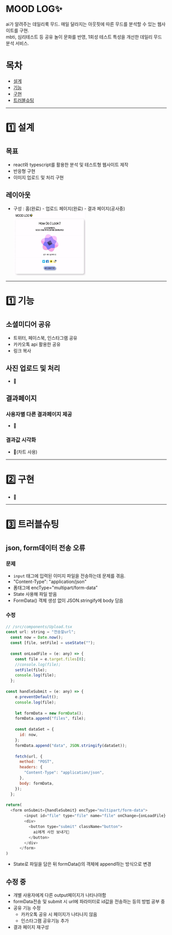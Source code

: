 # MOOD LOG✨

ai가 알려주는 데일리룩 무드. 매일 달라지는 아웃핏에 따른 무드를 분석할 수 있는 웹사이트를 구현.   
mbti, 심리테스트 등 공유 놀이 문화를 반영, 1회성 테스트 특성을 개선한 데일리 무드 분석 서비스.

# 목차

- [설계](#설계)
- [기능](#기능)
- [구현](#구현)
- [트러블슈팅](#트러블슈팅)

---

# 1️⃣ 설계

## 목표
- react와 typescript를 활용한 분석 및 테스트형 웹사이트 제작
- 반응형 구현
- 이미지 업로드 및 처리 구현

## 레이아웃

- 구성 : 홈(완료) - 업로드 페이지(완료) - 결과 페이지(공사중)
  <img src="./public/images/layout_moodLog.gif" height="200">

---

# 1️⃣ 기능

## 소셜미디어 공유

- 트위터, 페이스북, 인스타그램 공유
- 카카오톡 api 활용한 공유
- 링크 복사

## 사진 업로드 및 처리

- 🌱

## 결과페이지
### 사용자별 다른 결과페이지 제공
- 🌱

### 결과값 시각화
- 🌱(차트 사용)

---

# 2️⃣ 구현

- 🌱

---

# 3️⃣ 트러블슈팅

## json, form데이터 전송 오류
### 문제

- `input` 태그에 입력된 이미지 파일을 전송하는데 문제를 겪음.
- "Content-Type": "application/json"
- 폼태그에 encType="multipart/form-data”
- State 사용해 파일 받음
- FormData() 객체 생성 없이 JSON.stringify에 body 담음

### 수정

```js
// /src/components/Upload.tsx
const url: string = "전송할url";
  const now = Date.now();
  const [file, setFile] = useState("");

  const onLoadFile = (e: any) => {
    const file = e.target.files[0];
    //console.log(file);
    setFile(file);
    console.log(file);
  };

const handleSubmit = (e: any) => {
    e.preventDefault();
    console.log(file);

    let formData = new FormData();
    formData.append("files", file);

    const dataSet = {
      id: now,
    };
    formData.append("data", JSON.stringify(dataSet));

    fetch(url, {
      method: "POST",
      headers: {
        "Content-Type": "application/json",
      },
      body: formData,
    });
  };

return(
  <form onSubmit={handleSubmit} encType="multipart/form-data">
        <input id="file" type="file" name="file" onChange={onLoadFile} />
        <div>
          <button type="submit" className="button">
            ai에게 사진 보내기🤖
          </button>
        </div>
      </form>
)
```
- State로 파일을 담은 뒤 formData()의 객체에 append하는 방식으로 변경


## 수정 중
- 개별 사용자에게 다른 output페이지가 나타나야함
- formData전송 및 submit 시 url에 파라미터로 id값을 전송하는 등의 방법 공부 중
- 공유 기능 수정
    - 카카오톡 공유 시 페이지가 나타나지 않음
    - 인스타그램 공유기능 추가 
- 결과 페이지 재구성